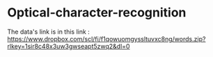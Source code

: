 # Optical-character-recognition
The data's link is in this link : https://www.dropbox.com/scl/fi/f1qowuomgyssltuvxc8ng/words.zip?rlkey=1sir8c48x3uw3gwseapt5zwq2&dl=0
